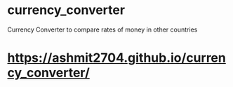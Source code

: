# currency_converter
Currency Converter to compare rates of money in other countries
# https://ashmit2704.github.io/currency_converter/
